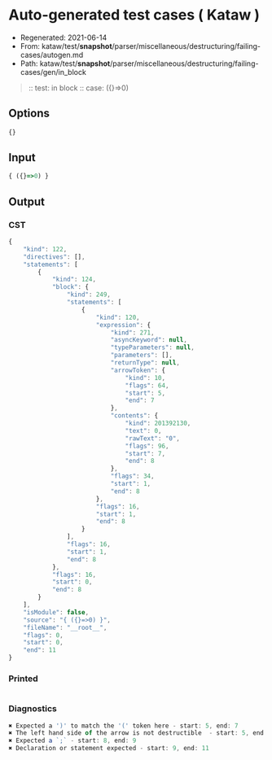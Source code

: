 # Auto-generated test cases ( Kataw )
- Regenerated: 2021-06-14
- From: kataw/test/__snapshot__/parser/miscellaneous/destructuring/failing-cases/autogen.md
- Path: kataw/test/__snapshot__/parser/miscellaneous/destructuring/failing-cases/gen/in_block
> :: test: in block
> :: case: ({}=>0)
## Options

`````js
{}
`````
## Input

`````js
{ ({}=>0) }
`````
## Output

### CST

```javascript
{
    "kind": 122,
    "directives": [],
    "statements": [
        {
            "kind": 124,
            "block": {
                "kind": 249,
                "statements": [
                    {
                        "kind": 120,
                        "expression": {
                            "kind": 271,
                            "asyncKeyword": null,
                            "typeParameters": null,
                            "parameters": [],
                            "returnType": null,
                            "arrowToken": {
                                "kind": 10,
                                "flags": 64,
                                "start": 5,
                                "end": 7
                            },
                            "contents": {
                                "kind": 201392130,
                                "text": 0,
                                "rawText": "0",
                                "flags": 96,
                                "start": 7,
                                "end": 8
                            },
                            "flags": 34,
                            "start": 1,
                            "end": 8
                        },
                        "flags": 16,
                        "start": 1,
                        "end": 8
                    }
                ],
                "flags": 16,
                "start": 1,
                "end": 8
            },
            "flags": 16,
            "start": 0,
            "end": 8
        }
    ],
    "isModule": false,
    "source": "{ ({}=>0) }",
    "fileName": "__root__",
    "flags": 0,
    "start": 0,
    "end": 11
}
```

### Printed

```javascript

```

### Diagnostics

```javascript
✖ Expected a ')' to match the '(' token here - start: 5, end: 7
✖ The left hand side of the arrow is not destructible  - start: 5, end: 7
✖ Expected a `;` - start: 8, end: 9
✖ Declaration or statement expected - start: 9, end: 11

```

